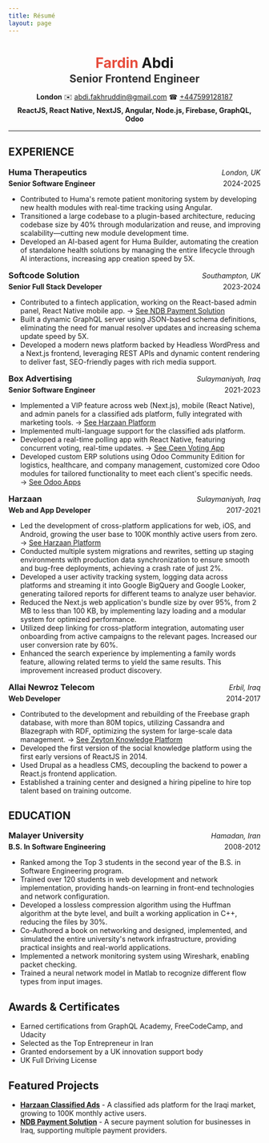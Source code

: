 ```yaml
---
title: Résumé
layout: page
---
```


<div style="text-align: center; margin-bottom: 15px;">
  <h1 style="margin-bottom: 2px;"><span style="color: #e74c3c;">Fardin</span> Abdi</h1>
  <h2 style="color: #333; margin-top: 0; margin-bottom: 8px;">Senior Frontend Engineer</h2>
  <p style="margin-bottom: 4px;"><strong>London</strong> ✉️ <a href="mailto:abdi.fakhruddin@gmail.com">abdi.fakhruddin@gmail.com</a> ☎ <a href="telto:+447599128187">+447599128187</a></p>
  <p style="margin-top: 0; margin-bottom: 10px;"><strong>ReactJS, React Native, NextJS, Angular, Node.js, Firebase, GraphQL, Odoo</strong></p>
</div>

---

<div class="section" style="margin-top: 20px;">
  <h2>EXPERIENCE</h2>

  <div class="entry" style="margin-top: 15px;">
    <div style="display: flex; justify-content: space-between; align-items: baseline;">
      <h3 style="margin: 0; font-size: 1.17em;">Huma Therapeutics</h3>
      <span style="font-style: italic;">London, UK</span>
    </div>
    <div style="display: flex; justify-content: space-between; align-items: baseline; margin-top: 4px; margin-bottom: 8px;">
      <strong>Senior Software Engineer</strong>
      <span>2024-2025</span>
    </div>
    <ul>
      <li>Contributed to Huma's remote patient monitoring system by developing new health modules with real-time tracking using Angular.</li>
      <li>Transitioned a large codebase to a plugin-based architecture, reducing codebase size by 40% through modularization and reuse, and improving scalability—cutting new module development time.</li>
      <li>Developed an AI-based agent for Huma Builder, automating the creation of standalone health solutions by managing the entire lifecycle through AI interactions, increasing app creation speed by 5X.</li>
    </ul>
  </div>

  <div class="entry" style="margin-top: 15px;">
    <div style="display: flex; justify-content: space-between; align-items: baseline;">
      <h3 style="margin: 0; font-size: 1.17em;">Softcode Solution</h3>
      <span style="font-style: italic;">Southampton, UK</span>
    </div>
    <div style="display: flex; justify-content: space-between; align-items: baseline; margin-top: 4px; margin-bottom: 8px;">
      <strong>Senior Full Stack Developer</strong>
      <span>2023-2024</span>
    </div>
    <ul>
      <li>Contributed to a fintech application, working on the React-based admin panel, React Native mobile app. → <a href="/2024/04/01/ndb/">See NDB Payment Solution</a></li>
      <li>Built a dynamic GraphQL server using JSON-based schema definitions, eliminating the need for manual resolver updates and increasing schema update speed by 5X.</li>
      <li>Developed a modern news platform backed by Headless WordPress and a Next.js frontend, leveraging REST APIs and dynamic content rendering to deliver fast, SEO-friendly pages with rich media support.</li>
    </ul>
  </div>

  <div class="entry" style="margin-top: 15px;">
    <div style="display: flex; justify-content: space-between; align-items: baseline;">
      <h3 style="margin: 0; font-size: 1.17em;">Box Advertising</h3>
      <span style="font-style: italic;">Sulaymaniyah, Iraq</span>
    </div>
    <div style="display: flex; justify-content: space-between; align-items: baseline; margin-top: 4px; margin-bottom: 8px;">
      <strong>Senior Software Engineer</strong>
      <span>2021-2023</span>
    </div>
    <ul>
      <li>Implemented a VIP feature across web (Next.js), mobile (React Native), and admin panels for a classified ads platform, fully integrated with marketing tools. → <a href="/2017/08/19/harzaan/">See Harzaan Platform</a></li>
      <li>Implemented multi-language support for the classified ads platform.</li>
      <li>Developed a real-time polling app with React Native, featuring concurrent voting, real-time updates. → <a href="/2022/05/01/ceen/">See Ceen Voting App</a></li>
      <li>Developed custom ERP solutions using Odoo Community Edition for logistics, healthcare, and company management, customized core Odoo modules for tailored functionality to meet each client's specific needs. → <a href="/2021/02/10/odoo/">See Odoo Apps</a></li>
    </ul>
  </div>

  <div class="entry" style="margin-top: 15px;">
    <div style="display: flex; justify-content: space-between; align-items: baseline;">
      <h3 style="margin: 0; font-size: 1.17em;">Harzaan</h3>
      <span style="font-style: italic;">Sulaymaniyah, Iraq</span>
    </div>
    <div style="display: flex; justify-content: space-between; align-items: baseline; margin-top: 4px; margin-bottom: 8px;">
      <strong>Web and App Developer</strong>
      <span>2017-2021</span>
    </div>
    <ul>
      <li>Led the development of cross-platform applications for web, iOS, and Android, growing the user base to 100K monthly active users from zero. → <a href="/2017/08/19/harzaan/">See Harzaan Platform</a></li>
      <li>Conducted multiple system migrations and rewrites, setting up staging environments with production data synchronization to ensure smooth and bug-free deployments, achieving a crash rate of just 2%.</li>
      <li>Developed a user activity tracking system, logging data across platforms and streaming it into Google BigQuery and Google Looker, generating tailored reports for different teams to analyze user behavior.</li>
      <li>Reduced the Next.js web application's bundle size by over 95%, from 2 MB to less than 100 KB, by implementing lazy loading and a modular system for optimized performance.</li>
      <li>Utilized deep linking for cross-platform integration, automating user onboarding from active campaigns to the relevant pages. Increased our user conversion rate by 60%.</li>
      <li>Enhanced the search experience by implementing a family words feature, allowing related terms to yield the same results. This improvement increased product discovery.</li>
    </ul>
  </div>

  <div class="entry" style="margin-top: 15px;">
    <div style="display: flex; justify-content: space-between; align-items: baseline;">
      <h3 style="margin: 0; font-size: 1.17em;">Allai Newroz Telecom</h3>
      <span style="font-style: italic;">Erbil, Iraq</span>
    </div>
    <div style="display: flex; justify-content: space-between; align-items: baseline; margin-top: 4px; margin-bottom: 8px;">
      <strong>Web Developer</strong>
      <span>2014-2017</span>
    </div>
    <ul>
      <li>Contributed to the development and rebuilding of the Freebase graph database, with more than 80M topics, utilizing Cassandra and Blazegraph with RDF, optimizing the system for large-scale data management. → <a href="/2014/10/20/zeyton/">See Zeyton Knowledge Platform</a></li>
      <li>Developed the first version of the social knowledge platform using the first early versions of ReactJS in 2014.</li>
      <li>Used Drupal as a headless CMS, decoupling the backend to power a React.js frontend application.</li>
      <li>Established a training center and designed a hiring pipeline to hire top talent based on training outcome.</li>
    </ul>
  </div>
</div>

<div class="section" style="margin-top: 20px; page-break-before: always;">
  <h2>EDUCATION</h2>
  <div class="entry" style="margin-top: 15px;">
    <div style="display: flex; justify-content: space-between; align-items: baseline;">
      <h3 style="margin: 0; font-size: 1.17em;">Malayer University</h3>
      <span style="font-style: italic;">Hamadan, Iran</span>
    </div>
    <div style="display: flex; justify-content: space-between; align-items: baseline; margin-top: 4px; margin-bottom: 8px;">
      <strong>B.S. In Software Engineering</strong>
      <span>2008-2012</span>
    </div>
    <ul>
      <li>Ranked among the Top 3 students in the second year of the B.S. in Software Engineering program.</li>
      <li>Trained over 120 students in web development and network implementation, providing hands-on learning in front-end technologies and network configuration.</li>
      <li>Developed a lossless compression algorithm using the Huffman algorithm at the byte level, and built a working application in C++, reducing the files by 30%.</li>
      <li>Co-Authored a book on networking and designed, implemented, and simulated the entire university's network infrastructure, providing practical insights and real-world applications.</li>
      <li>Implemented a network monitoring system using Wireshark, enabling packet checking.</li>
      <li>Trained a neural network model in Matlab to recognize different flow types from input images.</li>
    </ul>
  </div>
</div>

<div class="section" style="margin-top: 20px;">
  <h2>Awards & Certificates</h2>
  <ul>
    <li>Earned certifications from GraphQL Academy, FreeCodeCamp, and Udacity</li>
    <li>Selected as the Top Entrepreneur in Iran</li>
    <li>Granted endorsement by a UK innovation support body</li>
    <li>UK Full Driving License</li>
  </ul>
</div>

<div class="section" style="margin-top: 20px;">
  <h2>Featured Projects</h2>
  <ul>
    <li><strong><a href="/harzaan/">Harzaan Classified Ads</a></strong> - A classified ads platform for the Iraqi market, growing to 100K monthly active users.</li>
    <li><strong><a href="/ndb/">NDB Payment Solution</a></strong> - A secure payment solution for businesses in Iraq, supporting multiple payment providers.</li>
  </ul>
</div>